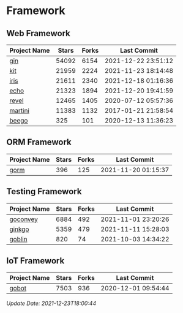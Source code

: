 # Framework

## Web Framework
| Project Name | Stars | Forks | Last Commit |
| ------------ | ----- | ----- | ----------- |
| [gin](https://github.com/gin-gonic/gin) | 54092 | 6154 | 2021-12-22 23:51:12 |
| [kit](https://github.com/go-kit/kit) | 21959 | 2224 | 2021-11-23 18:14:48 |
| [iris](https://github.com/kataras/iris) | 21611 | 2340 | 2021-12-18 01:16:36 |
| [echo](https://github.com/labstack/echo) | 21323 | 1894 | 2021-12-20 19:41:59 |
| [revel](https://github.com/revel/revel) | 12465 | 1405 | 2020-07-12 05:57:36 |
| [martini](https://github.com/go-martini/martini) | 11383 | 1132 | 2017-01-21 21:58:54 |
| [beego](https://github.com/astaxie/beego) | 325 | 101 | 2020-12-13 11:36:23 |

## ORM Framework
| Project Name | Stars | Forks | Last Commit |
| ------------ | ----- | ----- | ----------- |
| [gorm](https://github.com/jinzhu/gorm) | 396 | 125 | 2021-11-20 01:15:37 |

## Testing Framework
| Project Name | Stars | Forks | Last Commit |
| ------------ | ----- | ----- | ----------- |
| [goconvey](https://github.com/smartystreets/goconvey) | 6884 | 492 | 2021-11-01 23:20:26 |
| [ginkgo](https://github.com/onsi/ginkgo) | 5359 | 479 | 2021-11-11 15:28:03 |
| [goblin](https://github.com/franela/goblin) | 820 | 74 | 2021-10-03 14:34:22 |

## IoT Framework
| Project Name | Stars | Forks | Last Commit |
| ------------ | ----- | ----- | ----------- |
| [gobot](https://github.com/hybridgroup/gobot) | 7503 | 936 | 2020-12-01 09:54:44 |

*Update Date: 2021-12-23T18:00:44*
